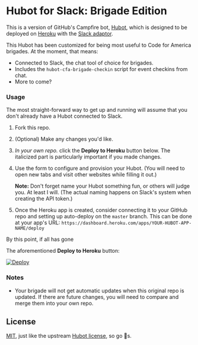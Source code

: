 # Hubot for Slack: Brigade Edition

This is a version of GitHub's Campfire bot, [Hubot](http://hubot.github.com/), which is designed to be deployed on [Heroku](http://www.heroku.com) with the [Slack adaptor](https://github.com/tinyspeck/hubot-slack).

This Hubot has been customized for being most useful to Code for America
brigades. At the moment, that means:

* Connected to Slack, the chat tool of choice for brigades.
* Includes the `hubot-cfa-brigade-checkin` script for event checkins
  from chat.
* More to come?

### Usage

The most straight-forward way to get up and running will assume that you
don't already have a Hubot connected to Slack.

1. Fork this repo.
2. (Optional) Make any changes you'd like.
3. _In your own repo._ click the **Deploy to Heroku** button below. The
   italicized part is particularly important if you made changes.
4. Use the form to configure and provision your Hubot. (You will need to
   open new tabs and visit other websites while filling it out.)

   **Note:** Don't forget name your Hubot something fun, or others will
judge you. At least I will. (The actual naming happens on Slack's system
when creating the API token.)
5. Once the Heroku app is created, consider connecting it to your GitHub
   repo and setting up auto-deploy on the `master` branch. This can be
done at your app's URL:
`https://dashboard.heroku.com/apps/YOUR-HUBOT-APP-NAME/deploy`

By this point, if all has gone

The aforementioned **Deploy to Heroku** button:

[![Deploy](https://www.herokucdn.com/deploy/button.svg)](https://heroku.com/deploy)

### Notes

* Your brigade will not get automatic updates when this original repo is
  updated. If there are future changes, you will need to compare and
merge them into your own repo.

## License

[MIT](./LICENSE), just like the upstream [Hubot license](https://github.com/github/hubot/blob/master/LICENSE), so go :nut_and_bolt:s.
